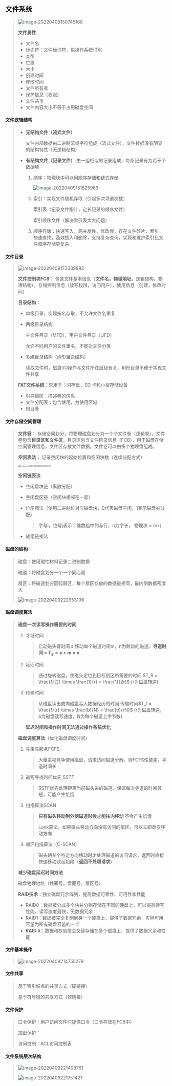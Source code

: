 ## 文件系统

> <img src="image-20220409150745168.png" alt="image-20220409150745168"  />  
>
> **文件属性**
>
> - 文件名
> - 标识符：文件标识符，供操作系统识别
> - 类型
> - 位置
> - 大小
> - 创建时间
> - 修改时间
> - 文件所有者
> - 保护信息（权限）
> - 文件共享
> - 文件内容大小不等于占用磁盘空间

#### **文件逻辑结构**

> - **无结构文件（流式文件）**
>
>   文件内部数据由二进制流或字符组成（流式文件），文件数据没有明显的结构特性（无逻辑结构）
>
> - **有结构文件（记录文件）**:由一组相似的记录组成，每条记录有为若干个数据项
>
>   1. 顺序：物理块中可以用顺序存储和链式存储
>
>      ![image-20220409151825969](./assets/image-20220409151825969.png) 
>
>   2. 索引：实现文件随机存取（引起多次寻道次数）
>
>      索引表（记录文件指针，定长记录的顺序文件）
>
>      索引顺序文件（解决索引表太大问题）
>
>   3. 顺序存储：快速写入，高并发性，修改慢，存在文件碎片，索引：快速查找，高效插入和删除，支持复杂查询，实现和维护索引比文件顺序存储更复杂

#### **文件目录**

> ![image-20220409172339882](image-20220409172339882.png) 
>
> **文件控制块FCB：** 包含文件基本信息（**文件名，物理地址**，逻辑结构，物理结构），存储控制信息（读写权限，访问用户），使用信息（创建，修改时间）
>
> **目录结构：**
>
> - 单级目录，实现按名存取，不允许文件名重复
>
> - 两级目录结构
>
>   主文件目录（MFD），用户文件目录（UFD） 
>
>   允许不同用户的文件重名，不能对文件分类
>
> - 多级目录结构（树形目录结构）
>
>   读取文件时，磁盘I/O操作与文件所在层级有关，树形目录不便于实现文件共享
>
> **FAT文件系统**：常用于：闪存盘、SD 卡和小型存储设备
>
> - 引导扇区：描述卷的信息
> - 文件分配表：包含使用，为使用区域
> - 根目录

#### **文件存储空间管理**

> **文件卷：** 存储空间划分，将物理磁盘划分为一个个文件卷（逻辑卷），文件卷包含**目录区和文件区**，目录区包含文件目录信息（FCB），用于磁盘存储空间管理信息，文件区存放文件数据。文件卷可以由多个物理盘组成。
>
> **空闲表法：**  记录空闲块的起始位置和空闲块数（连续分配方式）
>
> <img src="image-20220409185806333.png" alt="image-20220409185806333" style="zoom:50%;" /> 
>
> **空闲链表法**
>
> - 空闲盘块链（离散分配）
>
> - 空闲盘区链（空闲块相邻在一起）
>
> - 位示图法（使用二进制位对应磁盘块，0代表磁盘空闲，1表示磁盘被分配）
>
>   > 字号i，位号j表示二维数组中列与行，n为字长， 物理块 = ni+j
>
> - 成组链接法

#### **磁盘的结构**

> 磁盘：使用磁性材料记录二进制数据
>
> 磁道：将磁盘划分一个一个同心圆
>
> 扇区：将磁道划分圆弧扇区，每个扇区存放的数据量相同，最内侧数据密度大
>
> ![image-20220409222953196](image-20220409222953196.png) 

#### **磁盘调度算法**

> **磁盘一次读写操作需要的时间**
>
> 1. 寻址时间
>
>    > 启动磁头臂时间 s  移动单个磁道时间m，n为跨越的磁道，**寻道时间 = $T_S = s + m \times n$**
>
> 2. 延迟时间
>
>    > 通过旋转磁盘，使磁头定位到目标扇区所需要的时间  $T_R = \frac{1}{2} \times \frac{1}{r} =  \frac{1}{2r}$  (r为磁盘转速)
>
> 3. 传输时间
>
>    > 从磁盘读出或向磁盘写入数据经历的时间   传输时间$T_t = \frac{1}{r} \times \frac{b}{N} = \frac{b}{rN}$  (r为磁盘转速，b为磁盘读写速度，N为每个磁道上字节数)
>
>    **延迟时间和操作时间无法通过操作系统优化**
>
> **磁盘调度算法**（优化磁盘调度时间）
>
> 1. 先来先服务FCFS
>
>    > 大量进程竞争使用磁盘，请求访问磁道分散，则FCFS性能差，寻道时间长
>
> 2. 最短寻找时间优先 SSTF
>
>    > SSTF优先处理距离当前磁头进的磁道，保证每次寻道的时间最短，可能产生饥饿
>
> 3. 扫描算法SCAN
>
>    > **只有磁头移动到外侧磁道时候才能往内移动** 不会产生饥饿
>    >
>    > Look算法，如果磁头移动方向没有访问的扇区，可以立即改变移动方向
>
> 4. 循环扫描算法（C-SCAN）
>
>    > 磁头朝某个特定方向移动时才处理磁道的访问请求，返回时直接快速移动致起始段（**返回不处理请求**）
>
> **减少磁盘延迟时间方法**
>
> 磁盘物理地址（柱面号，盘面号，扇区号）
>
> 
>
> **RAID技术**：独立磁盘冗余阵列，提高数据可靠性、可用性和性能
>
> - RAID0：数据被分成多个块并分别存储在不同的硬盘上，可以提高读写性能，读写速度最快，无数据冗余
> - RAID1：数据被完全复制到另一个硬盘上，提供了数据冗余，实际可用容量为所有磁盘容量的一半
> - **RAID 5**：数据和校验信息交替存储在多个磁盘上，提供了数据冗余和性能

#### **文件基本操作**

> ![image-20220409214755279](image-20220409214755279.png) 

#### **文件共享**

> 基于索引结点的共享方式（硬链接）
>
> 基于符号链的共享方式（软链接）

#### **文件保护**

> 口令保护：用户访问文件时提供口令（口令存放在FCB中）
>
> 加密保护：
>
> 访问控制：ACL访问控制表

#### **文件系统层次结构**

> ![image-20220409221408761](image-20220409221408761.png) 
>
> ![image-20220409221751421](image-20220409221751421.png) 







  


